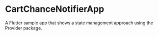 # CartChanceNotifierApp
A Flutter sample app that shows a state management approach using the Provider package.
